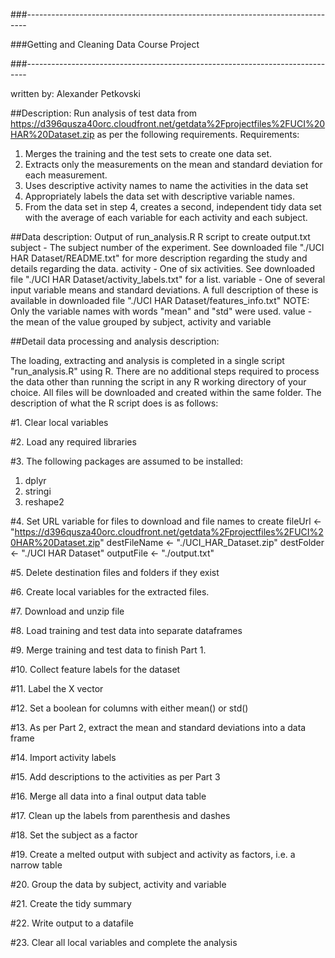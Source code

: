 ###------------------------------------------------------------------------------

###Getting and Cleaning Data Course Project

###------------------------------------------------------------------------------

written by: Alexander Petkovski
 
##Description:
Run analysis of test data from https://d396qusza40orc.cloudfront.net/getdata%2Fprojectfiles%2FUCI%20HAR%20Dataset.zip as per the following requirements.
Requirements:
1. Merges the training and the test sets to create one data set.
2. Extracts only the measurements on the mean and standard deviation for each 
   measurement. 
3. Uses descriptive activity names to name the activities in the data set
4. Appropriately labels the data set with descriptive variable names. 
5. From the data set in step 4, creates a second, independent tidy data set 
   with the average of each variable for each activity and each subject.
   
   
##Data description:
Output of run_analysis.R R script to create output.txt
subject - The subject number of the experiment. See downloaded file "./UCI HAR Dataset/README.txt" for more description regarding the study and details regarding the data.
activity - One of six activities. See downloaded file "./UCI HAR Dataset/activity_labels.txt" for a list.
variable - One of several input variable means and standard deviations. A full description of these is available in downloaded file "./UCI HAR Dataset/features_info.txt" NOTE: Only the variable names with words "mean" and "std" were used.
value - the mean of the value grouped by subject, activity and variable

##Detail data processing and analysis description:

The loading, extracting and analysis is completed in a single script "run_analysis.R" using R. There are no additional steps required to process the data other than running the script in any R working directory of your choice. All files will be downloaded and created within the same folder. The description of what the R script does is as follows:

#1. Clear local variables

#2. Load any required libraries

#3. The following packages are assumed to be installed:
 1. dplyr
 2. stringi
 3. reshape2
 
#4. Set URL variable for files to download and file names to create
fileUrl <- "https://d396qusza40orc.cloudfront.net/getdata%2Fprojectfiles%2FUCI%20HAR%20Dataset.zip"
destFileName <- "./UCI_HAR_Dataset.zip"
destFolder <- "./UCI HAR Dataset"
outputFile <- "./output.txt"

#5. Delete destination files and folders if they exist

#6. Create local variables for the extracted files.

#7. Download and unzip file

#8. Load training and test data into separate dataframes

#9. Merge training and test data to finish Part 1.

#10. Collect feature labels for the dataset

#11. Label the X vector

#12. Set a boolean for columns with either mean() or std()

#13.  As per Part 2, extract the mean and standard deviations into a data frame

#14. Import activity labels

#15. Add descriptions to the activities as per Part 3

#16. Merge all data into a final output data table

#17. Clean up the labels from parenthesis and dashes

#18. Set the subject as a factor

#19. Create a melted output with subject and activity as factors, i.e. a narrow table

#20. Group the data by subject, activity and variable

#21. Create the tidy summary

#22. Write output to a datafile
        
#23. Clear all local variables and complete the analysis
